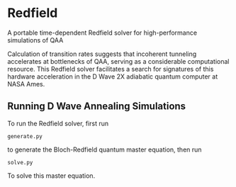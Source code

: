 # Redfield
A portable time-dependent Redfield solver for high-performance simulations of QAA

Calculation of transition rates suggests that incoherent tunneling accelerates at bottlenecks of QAA, serving as a considerable computational resource. This Redfield solver facilitates a search for signatures of this hardware acceleration in the D Wave 2X adiabatic quantum computer at NASA Ames.




## Running D Wave Annealing Simulations

To run the Redfield solver, first run 

    generate.py

to generate the Bloch-Redfield quantum master equation, then run

    solve.py

To solve this master equation.

